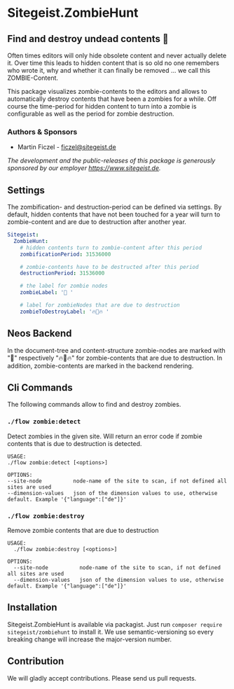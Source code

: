 # Sitegeist.ZombieHunt 
## Find and destroy undead contents 🧟

Often times editors will only hide obsolete content and never actually delete it. Over time this leads to hidden content
that is so old no one remembers who wrote it, why and whether it can finally be removed ... we call this ZOMBIE-Content.

This package visualizes zombie-contents to the editors and allows to automatically destroy contents that have been a zombies 
for a while. Off course the time-period for hidden content to turn into a zombie is configurable as well as the period for zombie
destruction.

### Authors & Sponsors

* Martin Ficzel - ficzel@sitegeist.de

*The development and the public-releases of this package is generously sponsored by our employer https://www.sitegeist.de.*

## Settings

The zombification- and destruction-period can be defined via settings. By default, hidden contents that have not been touched for
a year will turn to zombie-content and are due to destruction after another year. 

```yaml
Sitegeist:
  ZombieHunt:
    # hidden contents turn to zombie-content after this period
    zombificationPeriod: 31536000

    # zombie-contents have to be destructed after this period
    destructionPeriod: 31536000

    # the label for zombie nodes
    zombieLabel: '🧟 '

    # label for zombieNodes that are due to destruction
    zombieToDestroyLabel: '🔥🧟🔥 '
```

## Neos Backend

In the document-tree and content-structure zombie-nodes are marked with "🧟" respectively "🔥🧟🔥" for zombie-contents that are due to destruction.
In addition, zombie-contents are marked in the backend rendering.

## Cli Commands

The following commands allow to find and destroy zombies.

### `./flow zombie:detect`

Detect zombies in the given site. Will return an error code if zombie contents that is due to destruction is detected.

```shell
USAGE:
./flow zombie:detect [<options>]

OPTIONS:
--site-node          node-name of the site to scan, if not defined all sites are used
--dimension-values   json of the dimension values to use, otherwise default. Example '{"language":["de"]}'
```
### `./flow zombie:destroy`

Remove zombie contents that are due to destruction

```shell
USAGE:
  ./flow zombie:destroy [<options>]

OPTIONS:
  --site-node          node-name of the site to scan, if not defined all sites are used
  --dimension-values   json of the dimension values to use, otherwise default. Example '{"language":["de"]}'
```

## Installation

Sitegeist.ZombieHunt is available via packagist. Just run `composer require sitegeist/zombiehunt` to install it. We use semantic-versioning so every breaking change will increase the major-version number.

## Contribution

We will gladly accept contributions. Please send us pull requests.

